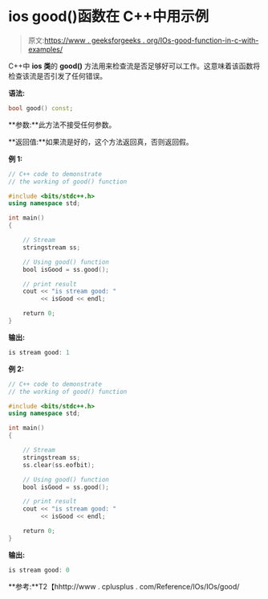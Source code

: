 # ios good()函数在 C++中用示例

> 原文:[https://www . geeksforgeeks . org/IOs-good-function-in-c-with-examples/](https://www.geeksforgeeks.org/ios-good-function-in-c-with-examples/)

C++中 **ios 类**的 **good()** 方法用来检查流是否足够好可以工作。这意味着该函数将检查该流是否引发了任何错误。

**语法:**

```cpp
bool good() const;

```

**参数:**此方法不接受任何参数。

**返回值:**如果流是好的，这个方法返回真，否则返回假。

**例 1:**

```cpp
// C++ code to demonstrate
// the working of good() function

#include <bits/stdc++.h>
using namespace std;

int main()
{

    // Stream
    stringstream ss;

    // Using good() function
    bool isGood = ss.good();

    // print result
    cout << "is stream good: "
         << isGood << endl;

    return 0;
}
```

**输出:**

```cpp
is stream good: 1

```

**例 2:**

```cpp
// C++ code to demonstrate
// the working of good() function

#include <bits/stdc++.h>
using namespace std;

int main()
{

    // Stream
    stringstream ss;
    ss.clear(ss.eofbit);

    // Using good() function
    bool isGood = ss.good();

    // print result
    cout << "is stream good: "
         << isGood << endl;

    return 0;
}
```

**输出:**

```cpp
is stream good: 0

```

**参考:**T2【hhttp://www . cplusplus . com/Reference/IOs/IOs/good/